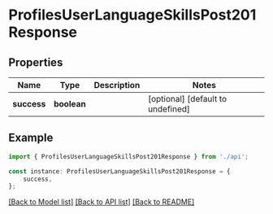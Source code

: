 # ProfilesUserLanguageSkillsPost201Response


## Properties

Name | Type | Description | Notes
------------ | ------------- | ------------- | -------------
**success** | **boolean** |  | [optional] [default to undefined]

## Example

```typescript
import { ProfilesUserLanguageSkillsPost201Response } from './api';

const instance: ProfilesUserLanguageSkillsPost201Response = {
    success,
};
```

[[Back to Model list]](../README.md#documentation-for-models) [[Back to API list]](../README.md#documentation-for-api-endpoints) [[Back to README]](../README.md)
